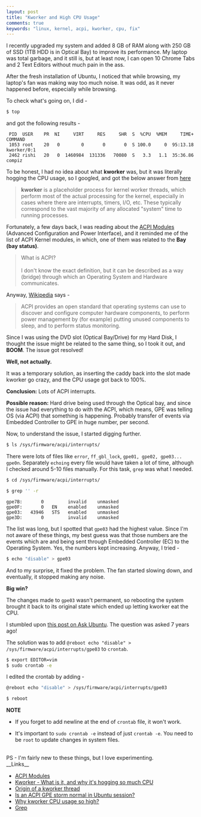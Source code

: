 ```yaml
---
layout: post
title: "Kworker and High CPU Usage"
comments: true
keywords: "linux, kernel, acpi, kworker, cpu, fix"
---
```


I recently upgraded my system and added 8 GB of RAM along with 250 GB of SSD (1TB HDD is in Optical Bay) to improve its performance. My laptop was total garbage, and it still is, but at least now, I can open 10 Chrome Tabs and 2 Text Editors without much pain in the ass.

After the fresh installation of Ubuntu, I noticed that while browsing, my laptop's fan was making way too much noise. It was odd, as it never happened before, especially while browsing.

To check what's going on, I did -

```sh
$ top
```

and got the following results - 

```
 PID  USER    PR  NI     VIRT     RES     SHR  S  %CPU  %MEM     TIME+  COMMAND                                     
 1053 root    20   0        0       0       0  S 100.0     0  95:13.18  kworker/0:1                                         
 2462 rishi   20   0  1460984  131336   70080  S   3.3   1.1  35:36.86  compiz                                      
```

To be honest, I had no idea about what __kworker__ was, but it was literally hogging the CPU usage, so I googled, and got the below answer from [here](https://askubuntu.com/questions/33640/kworker-what-is-it-and-why-is-it-hogging-so-much-cpu)

> __kworker__ is a placeholder process for kernel worker threads, which perform most of the actual processing for the kernel, especially in cases where there are interrupts, timers, I/O, etc. These typically correspond to the vast majority of any allocated "system" time to running processes.

Fortunately, a few days back, I was reading about the [ACPI Modules](https://wiki.archlinux.org/index.php/ACPI_modules) (Advanced Configuration and Power Interface), and it reminded me of the list of ACPI Kernel modules, in which, one of them was related to the __Bay (bay status)__.

> What is ACPI?
> <br><br>
> I don't know the exact definition, but it can be described as a way (bridge) through which an Operating System and Hardware communicates.

Anyway, [Wikipedia](https://en.wikipedia.org/wiki/Advanced_Configuration_and_Power_Interface) says - 

> ACPI provides an open standard that operating systems can use to discover and configure computer hardware components, to perform power management by (for example) putting unused components to sleep, and to perform status monitoring.

Since I was using the DVD slot (Optical Bay/Drive) for my Hard Disk, I thought the issue might be related to the same thing, so I took it out, and __BOOM__. The issue got resolved!

__Well, not actually.__

It was a temporary solution, as inserting the caddy back into the slot made kworker go crazy, and the CPU usage got back to 100%.

__Conclusion:__ Lots of ACPI interrupts.

__Possible reason:__ Hard drive being used through the Optical bay, and since the issue had everything to do with the ACPI, which means, GPE was telling OS (via ACPI) that something is happening. Probably transfer of events via Embedded Controller to GPE in huge number, per second.

Now, to understand the issue, I started digging further.

```sh
$ ls /sys/firmware/acpi/interrupts/
```
There were lots of files like `error`, `ff_gbl_lock`, `gpe01, gpe02, gpe03... gpe0n`. Separately `echoing` every file would have taken a lot of time, although I checked around 5-10 files manually. For this task, `grep` was what I needed.

```sh
$ cd /sys/firmware/acpi/interrupts/

$ grep '' -r 
```

```
gpe7B:       0         invalid    unmasked
gpe0F:       0   EN    enabled    unmasked
gpe03:   43946   STS   enabled    unmasked
gpe3D:       0         invalid    unmasked
```

The list was long, but I spotted that `gpe03` had the highest value. Since I'm not aware of these things, my best guess was that those numbers are the events which are and being sent through Embedded Controller (EC) to the Operating System. Yes, the numbers kept increasing. Anyway, I tried - 

```sh
$ echo "disable" > gpe03
```

And to my surprise, it fixed the problem. The fan started slowing down, and eventually, it stopped making any noise. 

__Big win?__

The changes made to `gpe03` wasn't permanent, so rebooting the system brought it back to its original state which ended up letting kworker eat the CPU.


I stumbled upon [this post on Ask Ubuntu](https://askubuntu.com/questions/176565/why-does-kworker-cpu-usage-get-so-high). The question was asked 7 years ago!

The solution was to add `@reboot echo "disable" > /sys/firmware/acpi/interrupts/gpe03` to `crontab`.

```sh
$ export EDITOR=vim
$ sudo crontab -e
```

I edited the crontab by adding -

```sh
@reboot echo "disable" > /sys/firmware/acpi/interrupts/gpe03
```

```sh
$ reboot
```

__NOTE__

- If you forget to add newline at the end of `crontab` file, it won't work.

- It's important to `sudo crontab -e` instead of just `crontab -e`. You need to be `root` to update changes in system files.

<br>
PS - I'm fairly new to these things, but I love experimenting.

<br>
__Links__

- [ACPI Modules](https://wiki.archlinux.org/index.php/ACPI_modules)
- [Kworker - What is it, and why it's hogging so much CPU](https://askubuntu.com/questions/33640/kworker-what-is-it-and-why-is-it-hogging-so-much-cpu)
- [Origin of a kworker thread](https://stackoverflow.com/questions/10846747/origin-of-a-kworker-thread)
- [Is an ACPI GPE storm normal in Ubuntu session?](https://askubuntu.com/questions/149028/is-an-acpi-gpe-storm-normal-in-an-ubuntu-session?noredirect=1&lq=1)
- [Why kworker CPU usage so high?](https://askubuntu.com/questions/176565/why-does-kworker-cpu-usage-get-so-high)
- [Grep](https://www.gnu.org/savannah-checkouts/gnu/grep/manual/grep.html)